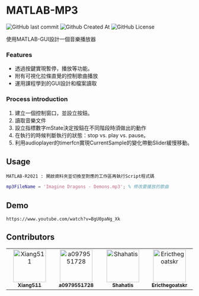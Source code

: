 # MATLAB-MP3
![GitHub last commit](https://img.shields.io/github/last-commit/Xiang511/MATLAB-MP3?style=for-the-badge)
![Github Created At](https://img.shields.io/github/created-at/XIang511/MATLAB-MP3?style=for-the-badge&color=green)
![GitHub License](https://img.shields.io/github/license/Xiang511/MATLAB-MP3?style=for-the-badge)

使用MATLAB-GUI設計一個音樂播放器

### Features
- 透過按鍵實現暫停，播放等功能。
- 附有可視化拉條直覺的控制歌曲播放
- 運用課程學到的GUI設計和檔案讀取

### Process introduction
1. 建立一個控制窗口，並設立按鈕。
2. 讀取音樂文件
3. 設立指標數字mState決定按鈕在不同階段時須做出的動作
4. 在執行的時候判斷執行的狀態：stop vs. play vs. pause。
5. 利用audioplayer的timerfcn實現CurrentSample的變化帶動Slider緩慢移動。

## Usage
```
MATLAB-R2021 : 開啟資料夾並切換至對應的工作區再執行Script程式碼
```
```MATLAB
mp3FileName = 'Imagine Dragons - Demons.mp3'; % 修改要播放的歌曲
```

## Demo

```
https://www.youtube.com/watch?v=BgU0paNg_Xk
```

## Contributors
<table>
  <tr align="left">
  <td align="center">
  <a href="https://github.com/Xiang511" style="display:inline-block;width:110px"><img src="https://avatars.githubusercontent.com/u/120042360?v=4" width="88px;"alt="Xiang511"/><br/><sub><b>Xiang511</b></sub></a><br/>
  </td> 
    
  <td align="center">
    <a href="https://github.com/a0979551728"  style="display:inline-block;width:110px"><img src="https://avatars.githubusercontent.com/u/149994291?v=4" width="88px;" alt="a0979551728"/><br/><sub><b>a0979551728</b></sub></a><br/>
  </td>
    
  <td align="center">
    <a href="https://github.com/Shahatis" style="display:inline-block;width:110px"><img src="https://avatars.githubusercontent.com/u/165771548?v=4" width="88px;" alt="Shahatis"/><br/><sub><b>Shahatis</b></sub></a><br/>
  </td>
  
   <td align="center">
    <a href="https://github.com/Ericthegoatskr" style="display:inline-block;width:110px"><img src="https://avatars.githubusercontent.com/u/166353015?v=4" width="88px;" alt="Ericthegoatskr"/><br/><sub><b>Ericthegoatskr</b></sub></a><br/>
  </td>


  </tr>
</table>




